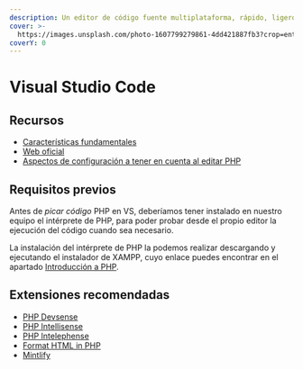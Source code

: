 ```yaml
---
description: Un editor de código fuente multiplataforma, rápido, ligero y extensible.
cover: >-
  https://images.unsplash.com/photo-1607799279861-4dd421887fb3?crop=entropy&cs=srgb&fm=jpg&ixid=M3wxOTcwMjR8MHwxfHNlYXJjaHw3fHx2aXN1YWwlMjBzdHVkaW8lMjBjb2RlfGVufDB8fHx8MTY5MzY1NTkyNXww&ixlib=rb-4.0.3&q=85
coverY: 0
---
```


# Visual Studio Code

## Recursos

* [Características fundamentales](https://es.wikipedia.org/wiki/Visual\_Studio\_Code)
* [Web oficial](https://code.visualstudio.com/)
* [Aspectos de configuración a tener en cuenta al editar PHP](https://code.visualstudio.com/docs/languages/php)

## Requisitos previos

Antes de _picar código_ PHP en VS, deberíamos tener instalado en nuestro equipo el intérprete de PHP, para poder probar desde el propio editor la ejecución del código cuando sea necesario.&#x20;

La instalación del intérprete de PHP la podemos realizar descargando y ejecutando el instalador de XAMPP, cuyo enlace puedes encontrar en el apartado [Introducción a PHP](introduccion-a-php/introduccion.md).

## Extensiones recomendadas

* [PHP Devsense](https://www.devsense.com/es/features#vscode)
* [PHP Intellisense](https://marketplace.visualstudio.com/items?itemName=zobo.php-intellisense)
* [PHP Intelephense](https://marketplace.visualstudio.com/items?itemName=bmewburn.vscode-intelephense-client)
* [Format HTML in PHP](https://marketplace.visualstudio.com/items?itemName=rifi2k.format-html-in-php)
* [Mintlify](https://marketplace.visualstudio.com/items?itemName=mintlify.document)



